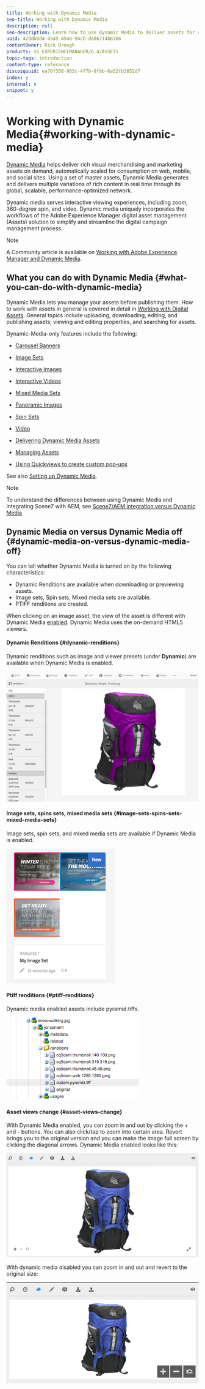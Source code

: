 ```yaml
---
title: Working with Dynamic Media
seo-title: Working with Dynamic Media
description: null
seo-description: Learn how to use Dynamic Media to deliver assets for consumption on web, mobile, and social sites.
uuid: 42ddb0d4-4545-4546-94cb-d606714b65b6
contentOwner: Rick Brough
products: SG_EXPERIENCEMANAGER/6.4/ASSETS
topic-tags: introduction
content-type: reference
discoiquuid: ea70f308-963c-4f7b-9fbb-6a52fb3852d7
index: y
internal: n
snippet: y
---
```


# Working with Dynamic Media{#working-with-dynamic-media}

[Dynamic Media](http://www.adobe.com/solutions/web-experience-management/dynamic-media.html) helps deliver rich visual merchandising and marketing assets on demand, automatically scaled for consumption on web, mobile, and social sites. Using a set of master assets, Dynamic Media generates and delivers multiple variations of rich content in real time through its global, scalable, performance-optimized network.

Dynamic media serves interactive viewing experiences, including zoom, 360-degree spin, and video. Dynamic media uniquely incorporates the workflows of the Adobe Experience Manager digital asset management (Assets) solution to simplify and streamline the digital campaign management process.

>[!NOTE]
>
>A Community article is available on [Working with Adobe Experience Manager and Dynamic Media](https://helpx.adobe.com/experience-manager/using/aem_dynamic_media.html).

## What you can do with Dynamic Media {#what-you-can-do-with-dynamic-media}

Dynamic Media lets you manage your assets before publishing them. How to work with assets in general is covered in detail in [Working with Digital Assets](../../assets/using/managing-assets-touch-ui.md). General topics include uploading, downloading, editing, and publishing assets; viewing and editing properties, and searching for assets.

Dynamic-Media-only features include the following:

* [Carousel Banners](../../assets/using/carousel-banners.md)
* [Image Sets](../../assets/using/image-sets.md)
* [Interactive Images](../../assets/using/interactive-images.md)
* [Interactive Videos](../../assets/using/interactive-videos.md)
* [Mixed Media Sets](../../assets/using/mixed-media-sets.md)
* [Panoramic Images](../../assets/using/panoramic-images.md)  

* [Spin Sets](../../assets/using/spin-sets.md)
* [Video](../../assets/using/video.md)
* [Delivering Dynamic Media Assets](../../assets/using/delivering-dynamic-media-assets.md)
* [Managing Assets](../../assets/using/managing-assets.md)
* [Using Quickviews to create custom pop-ups](../../assets/using/custom-pop-ups.md)

See also [Setting up Dynamic Media](../../assets/using/administering-dynamic-media.md).

>[!NOTE]
>
>To understand the differences between using Dynamic Media and integrating Scene7 with AEM, see [Scene7/AEM integration versus Dynamic Media](../../sites/administering/using/scene7.md#scene7aemintegrationversusdynamicmedia).

## Dynamic Media on versus Dynamic Media off {#dynamic-media-on-versus-dynamic-media-off}

You can tell whether Dynamic Media is turned on by the following characteristics:

* Dynamic Renditions are available when downloading or previewing assets.
* Image sets, Spin sets, Mixed media sets are available.
* PTIFF renditions are created.

When clicking on an image asset, the view of the asset is different with Dynamic Media [enabled](../../assets/using/config-dynamic.md#enablingdynamicmedia). Dynamic Media uses the on-demand HTML5 viewers.

#### Dynamic Renditions {#dynamic-renditions}

Dynamic renditions such as image and viewer presets (under **Dynamic**) are available when Dynamic Media is enabled.

![](assets/chlimage_1-312.png) 

#### Image sets, spins sets, mixed media sets {#image-sets-spins-sets-mixed-media-sets}

Image sets, spin sets, and mixed media sets are available if Dynamic Media is enabled.

![](assets/chlimage_1-313.png) 

#### Ptiff renditions {#ptiff-renditions}

Dynamic media enabled assets include pyramid.tiffs.

![](assets/chlimage_1-314.png) 

#### Asset views change {#asset-views-change}

<!--
Comment Type: remark
Last Modified By: unknown unknown (ims-author-77F410094CD97C4F0A746C1B@AdobeID)
Last Modified Date: 2018-03-15T16:31:34.766-0400
<p>Need to compare against a non DM enabled instance</p>
-->

With Dynamic Media enabled, you can zoom in and out by clicking the + and - buttons. You can also click/tap to zoom into certain area. Revert brings you to the original version and you can make the image full screen by clicking the diagonal arrows. Dynamic Media enabled looks like this:

![](assets/chlimage_1-315.png)

With dynamic media disabled you can zoom in and out and revert to the original size:

![](assets/chlimage_1-316.png) 

<!--
Comment Type: draft

<img imageRotate="0" src="assets/chlimage_1-317.png" />
-->

